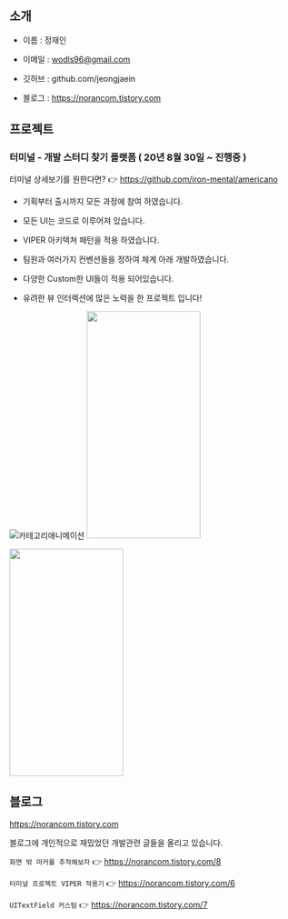 ## 소개
- 이름 : 정재인


- 이메일 : wodls96@gmail.com


- 깃허브 : github.com/jeongjaein


- 블로그 : https://norancom.tistory.com




## 프로젝트

### 터미널 - 개발 스터디 찾기 플랫폼  ( 20년 8월 30일 ~ 진행중 )





터미널 상세보기를 원한다면? 👉 https://github.com/iron-mental/americano

- 기획부터 출시까지 모든 과정에 참여 하였습니다.
- 모든 UI는 코드로 이루어져 있습니다.
- VIPER 아키텍쳐 패턴을 적용 하였습니다.
- 팀원과 여러가지 컨벤션들을 정하여 체계 아래 개발하였습니다.
- 다양한 Custom한 UI들이 적용 되어있습니다.

- 유려한 뷰 인터렉션에 많은 노력을 한 프로젝트 입니다!

![카테고리애니메이션](https://user-images.githubusercontent.com/54730280/109645441-2de38e80-7b9a-11eb-8b01-3409d7792d27.gif)
<img src="https://user-images.githubusercontent.com/54730280/109645441-2de38e80-7b9a-11eb-8b01-3409d7792d27.gif" width="200" height="400" />


<img src="https://user-images.githubusercontent.com/54730280/109643712-f70c7900-7b97-11eb-88b2-0fc8e5b47c2a.gif" width="200" height="400" />



## 블로그

https://norancom.tistory.com





블로그에 개인적으로 재밌었던 개발관련 글들을 올리고 있습니다.



```화면 밖 마커를 추적해보자```      👉 https://norancom.tistory.com/8

```터미널 프로젝트 VIPER 적용기```   👉 https://norancom.tistory.com/6 

```UITextField 커스텀```         👉 https://norancom.tistory.com/7





